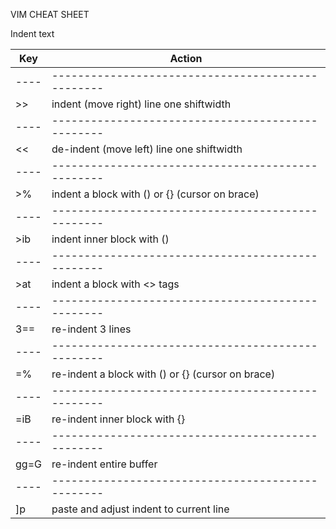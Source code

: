 VIM CHEAT SHEET

Indent text

| Key  | Action                                            |
| ---- | ------------------------------------------------- |
| ---- | ------------------------------------------------- |
| >>   | indent (move right) line one shiftwidth           |
| ---- | ------------------------------------------------- |
| <<   | de-indent (move left) line one shiftwidth         |
| ---- | ------------------------------------------------- |
| >%   | indent a block with () or {} (cursor on brace)    |
| ---- | ------------------------------------------------- |
| >ib  | indent inner block with ()                        |
| ---- | ------------------------------------------------- |
| >at  | indent a block with <> tags                       |
| ---- | ------------------------------------------------- |
| 3==  | re-indent 3 lines                                 |
| ---- | ------------------------------------------------- |
| =%   | re-indent a block with () or {} (cursor on brace) |
| ---- | ------------------------------------------------- |
| =iB  | re-indent inner block with {}                     |
| ---- | ------------------------------------------------- |
| gg=G | re-indent entire buffer                           |
| ---- | ------------------------------------------------- |
| ]p   | paste and adjust indent to current line           |
